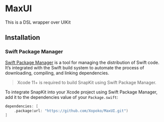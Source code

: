 # MaxUI
This is a DSL wrapper over UIKit

## Installation

### Swift Package Manager

[Swift Package Manager](https://swift.org/package-manager/) is a tool for managing the distribution of Swift code. It’s integrated with the Swift build system to automate the process of downloading, compiling, and linking dependencies.

> Xcode 11+ is required to build SnapKit using Swift Package Manager.

To integrate SnapKit into your Xcode project using Swift Package Manager, add it to the dependencies value of your `Package.swift`:

```swift
dependencies: [
    .package(url: "https://github.com/Xopoko/MaxUI.git")
]
```
